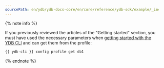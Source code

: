 ```yaml
---
sourcePath: en/ydb/ydb-docs-core/en/core/reference/ydb-sdk/example/_includes/pars_from_profile_hint.md
---
```

{% note info %}

If you previously reviewed the articles of the "Getting started" section, you must have used the necessary parameters when [getting started with the YDB CLI](../../../../getting_started/cli.md) and can get them from the profile:

```bash
{{ ydb-cli }} config profile get db1
```

{% endnote %}

